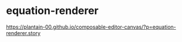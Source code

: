 # equation-renderer

<https://plantain-00.github.io/composable-editor-canvas/?p=equation-renderer.story>
